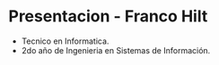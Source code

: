 # Presentacion - Franco Hilt
* Tecnico en Informatica.
* 2do año de Ingenieria en Sistemas de Información.



